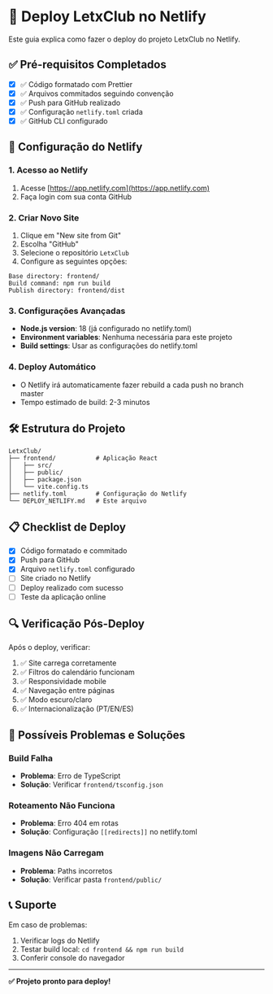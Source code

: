 # 🚀 Deploy LetxClub no Netlify

Este guia explica como fazer o deploy do projeto LetxClub no Netlify.

## ✅ Pré-requisitos Completados

- [x] ✅ Código formatado com Prettier
- [x] ✅ Arquivos commitados seguindo convenção
- [x] ✅ Push para GitHub realizado
- [x] ✅ Configuração `netlify.toml` criada
- [x] ✅ GitHub CLI configurado

## 🔧 Configuração do Netlify

### 1. Acesso ao Netlify
1. Acesse [https://app.netlify.com](https://app.netlify.com)
2. Faça login com sua conta GitHub

### 2. Criar Novo Site
1. Clique em "New site from Git"
2. Escolha "GitHub"
3. Selecione o repositório `LetxClub`
4. Configure as seguintes opções:

```
Base directory: frontend/
Build command: npm run build
Publish directory: frontend/dist
```

### 3. Configurações Avançadas
- **Node.js version**: 18 (já configurado no netlify.toml)
- **Environment variables**: Nenhuma necessária para este projeto
- **Build settings**: Usar as configurações do netlify.toml

### 4. Deploy Automático
- O Netlify irá automaticamente fazer rebuild a cada push no branch master
- Tempo estimado de build: 2-3 minutos

## 🛠️ Estrutura do Projeto

```
LetxClub/
├── frontend/           # Aplicação React
│   ├── src/
│   ├── public/
│   ├── package.json
│   └── vite.config.ts
├── netlify.toml        # Configuração do Netlify
└── DEPLOY_NETLIFY.md   # Este arquivo
```

## 📋 Checklist de Deploy

- [x] Código formatado e commitado
- [x] Push para GitHub
- [x] Arquivo `netlify.toml` configurado
- [ ] Site criado no Netlify
- [ ] Deploy realizado com sucesso
- [ ] Teste da aplicação online

## 🔍 Verificação Pós-Deploy

Após o deploy, verificar:
1. ✅ Site carrega corretamente
2. ✅ Filtros do calendário funcionam
3. ✅ Responsividade mobile
4. ✅ Navegação entre páginas
5. ✅ Modo escuro/claro
6. ✅ Internacionalização (PT/EN/ES)

## 🚨 Possíveis Problemas e Soluções

### Build Falha
- **Problema**: Erro de TypeScript
- **Solução**: Verificar `frontend/tsconfig.json`

### Roteamento Não Funciona
- **Problema**: Erro 404 em rotas
- **Solução**: Configuração `[[redirects]]` no netlify.toml

### Imagens Não Carregam
- **Problema**: Paths incorretos
- **Solução**: Verificar pasta `frontend/public/`

## 📞 Suporte

Em caso de problemas:
1. Verificar logs do Netlify
2. Testar build local: `cd frontend && npm run build`
3. Conferir console do navegador

---

**✅ Projeto pronto para deploy!** 